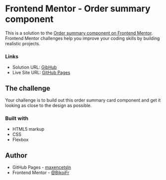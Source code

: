 # Frontend Mentor - Order summary component

This is a solution to the [Order summary component on Frontend Mentor](https://www.frontendmentor.io/challenges/order-summary-component-QlPmajDUj/hub/order-summary-component-FQZudYdcv). Frontend Mentor challenges help you improve your coding skills by building realistic projects.

### Links

- Solution URL: [GibHub](https://github.com/maxencetsln/order-summary-component-main-main.github.io)
- Live Site URL: [GitHub Pages](https://maxencetsln.github.io/news-homepage-main.github.io/)

## The challenge

Your challenge is to build out this order summary card component and get it looking as close to the design as possible.

### Built with

- HTML5 markup
- CSS
- Flexbox

## Author

- GitHub Pages - [maxencetsln](https://github.com/maxencetsln)
- Frontend Mentor - [@BikoiFr](https://www.frontendmentor.io/profile/BikoiFr)
